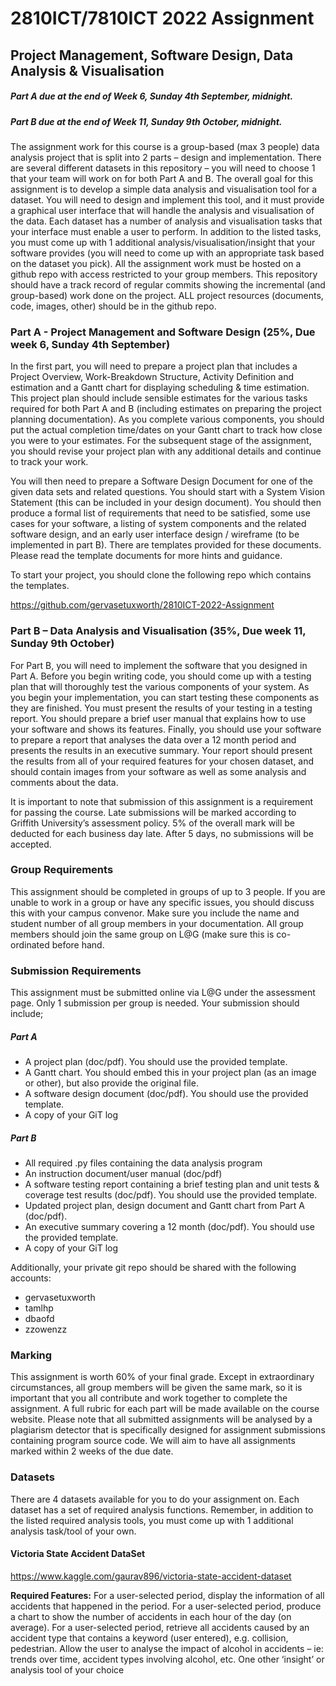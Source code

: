 # 2810ICT/7810ICT 2022 Assignment
## Project Management, Software Design, Data Analysis & Visualisation

##### Part A due at the end of Week 6, Sunday 4th September, midnight.
##### Part B due at the end of Week 11, Sunday 9th October, midnight.

The assignment work for this course is a group-based (max 3 people) data analysis project that is split into 2 parts – design and implementation. There are several different datasets in this repository – you will need to choose 1 that your team will work on for both Part A and B. The overall goal for this assignment is to develop a simple data analysis and visualisation tool for a dataset. You will need to design and implement this tool, and it must provide a graphical user interface that will handle the analysis and visualisation of the data. Each dataset has a number of analysis and visualisation tasks that your interface must enable a user to perform. In addition to the listed tasks, you must come up with 1 additional analysis/visualisation/insight that your software provides (you will need to come up with an appropriate task based on the dataset you pick). All the assignment work must be hosted on a github repo with access restricted to your group members. This repository should have a track record of regular commits showing the incremental (and group-based) work done on the project. ALL project resources (documents, code, images, other) should be in the github repo.

### Part A - Project Management and Software Design (25%, Due week 6, Sunday 4th September)

In the first part, you will need to prepare a project plan that includes a Project Overview, Work-Breakdown Structure, Activity Definition and estimation and a Gantt chart for displaying scheduling & time estimation. This project plan should include sensible estimates for the various tasks required for both Part A and B (including estimates on preparing the project planning documentation). As you complete various components, you should put the actual completion time/dates on your Gantt chart to track how close you were to your estimates. For the subsequent stage of the assignment, you should revise your project plan with any additional details and continue to track your work.

You will then need to prepare a Software Design Document for one of the given data sets and related questions. You should start with a System Vision Statement (this can be included in your design document). You should then produce a formal list of requirements that need to be satisfied, some use cases for your software, a listing of system components and the related software design, and an early user interface design / wireframe (to be implemented in part B). There are templates provided for these documents. Please read the template documents for more hints and guidance.

To start your project, you should clone the following repo which contains the templates. 

https://github.com/gervasetuxworth/2810ICT-2022-Assignment

### Part B – Data Analysis and Visualisation (35%, Due week 11, Sunday 9th October)

For Part B, you will need to implement the software that you designed in Part A. Before you begin writing code, you should come up with a testing plan that will thoroughly test the various components of your system. As you begin your implementation, you can start testing these components as they are finished. You must present the results of your testing in a testing report. You should prepare a brief user manual that explains how to use your software and shows its features. Finally, you should use your software to prepare a report that analyses the data over a 12 month period and presents the results in an executive summary. Your report should present the results from all of your required features for your chosen dataset, and should contain images from your software as well as some analysis and comments about the data.

It is important to note that submission of this assignment is a requirement for passing the course. Late submissions will be marked according to Griffith University’s assessment policy. 5% of the overall mark will be deducted for each business day late. After 5 days, no submissions will be accepted.

### Group Requirements

This assignment should be completed in groups of up to 3 people. If you are unable to work in a group or have any specific issues, you should discuss this with your campus convenor. Make sure you include the name and student number of all group members in your documentation. All group members should join the same group on L@G (make sure this is co-ordinated before hand.

### Submission Requirements

This assignment must be submitted online via L@G under the assessment page. Only 1 submission per group is needed. Your submission should include;

##### Part A
-	A project plan (doc/pdf). You should use the provided template.
-	A Gantt chart. You should embed this in your project plan (as an image or other), but also provide the original file.
-	A software design document (doc/pdf). You should use the provided template.
- A copy of your GiT log

##### Part B
-	All required .py files containing the data analysis program
-	An instruction document/user manual (doc/pdf)
-	A software testing report containing a brief testing plan and unit tests & coverage test results (doc/pdf). You should use the provided template.
-	Updated project plan, design document and Gantt chart from Part A (doc/pdf).
-	An executive summary covering a 12 month (doc/pdf). You should use the provided template.
-	A copy of your GiT log

Additionally, your private git repo should be shared with the following accounts:
- gervasetuxworth
- tamlhp
- dbaofd
- zzowenzz

### Marking

This assignment is worth 60% of your final grade. Except in extraordinary circumstances, all group members will be given the same mark, so it is important that you all contribute and work together to complete the assignment. A full rubric for each part will be made available on the course website. Please note that all submitted assignments will be analysed by a plagiarism detector that is specifically designed for assignment submissions containing program source code. We will aim to have all assignments marked within 2 weeks of the due date.


### Datasets

There are 4 datasets available for you to do your assignment on. Each dataset has a set of required analysis functions. Remember, in addition to the listed required analysis tools, you must come up with 1 additional analysis task/tool of your own.

#### Victoria State Accident DataSet
https://www.kaggle.com/gaurav896/victoria-state-accident-dataset

**Required Features:**
For a user-selected period, display the information of all accidents that happened in the period.
For a user-selected period, produce a chart to show the number of accidents in each hour of the day (on average).
For a user-selected period, retrieve all accidents caused by an accident type that contains a keyword (user entered), e.g. collision, pedestrian.
Allow the user to analyse the impact of alcohol in accidents – ie: trends over time, accident types involving alcohol, etc.
One other ‘insight’ or analysis tool of your choice




